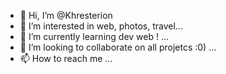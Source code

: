 - 👋 Hi, I’m @Khresterion
- 👀 I’m interested in web, photos, travel...
- 🌱 I’m currently learning dev web ! ...
- 💞️ I’m looking to collaborate on all projetcs :0) ...
- 📫 How to reach me ...

<!---
Khresterion/Khresterion is a ✨ special ✨ repository because its `README.md` (this file) appears on your GitHub profile.
You can click the Preview link to take a look at your changes.
--->
